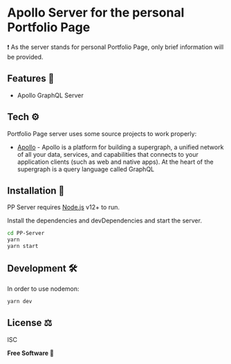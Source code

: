 # Apollo Server for the personal Portfolio Page

❗ As the server stands for personal Portfolio Page, only brief information will be provided.

## Features 💎

- Apollo GraphQL Server

## Tech ⚙️

Portfolio Page server uses some source projects to work properly:

- [Apollo](https://www.apollographql.com/) - Apollo is a platform for building a supergraph, a unified network of all your data, services, and capabilities that connects to your application clients (such as web and native apps). At the heart of the supergraph is a query language called GraphQL

## Installation 📀

PP Server requires [Node.js](https://nodejs.org/) v12+ to run.

Install the dependencies and devDependencies and start the server.

```sh
cd PP-Server
yarn
yarn start
```

## Development 🛠️

In order to use nodemon:

```sh
yarn dev
```

## License ⚖️

ISC

**Free Software 👑**
